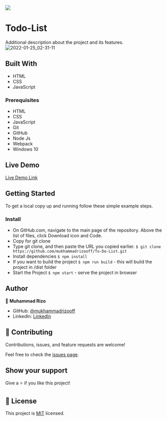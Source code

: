 ![](https://img.shields.io/badge/Microverse-blueviolet)

# Todo-List

Additional description about the project and its features.
![2022-01-25_02-31-11](https://user-images.githubusercontent.com/63915024/150868345-ded8a284-5e56-4836-804a-5d8b182905af.png)



## Built With

- HTML
- CSS
- JavaScript

### Prerequisites

- HTML
- CSS
- JavaScript
- Git
- GitHub
- Node Js
- Webpack
- Windows 10

## Live Demo

[Live Demo Link](https://mukhammadrizooff.github.io/To-Do-List/)

## Getting Started

To get a local copy up and running follow these simple example steps.

### Install

- On GitHub.com, navigate to the main page of the repository. Above the list of files, click Download icon and Code.
- Copy for git clone
- Type git clone, and then paste the URL you copied earlier.
`$ git clone https://github.com/mukhammadrizooff/To-Do-List.git`
- Install dependencies `$ npm install`
- If you want to build the project `$ npm run build` - this will build the project in /dist folder
- Start the Project `$ npm start` - serve the project in browser

## Author

👤 **Muhammad Rizo**

- GitHub: [@mukhammadrizooff](https://github.com/mukhammadrizooff)
- LinkedIn: [LinkedIn](https://www.linkedin.com/in/mukhammadrizooff/)

## 🤝 Contributing

Contributions, issues, and feature requests are welcome!

Feel free to check the [issues page](https://github.com/mukhammadrizooff/To-Do-List/issues).

## Show your support

Give a ⭐️ if you like this project!

## 📝 License

This project is [MIT](LICENCE.md) licensed.
